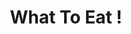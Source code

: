 ---
title: "What To Eat !"
image: "/img/what_to_eat.jpg"
description: "A web application to manage food inventory and make dish plans."
github: "https://github.com/LiyangSong/What-To-Eat"
weight: 1
---